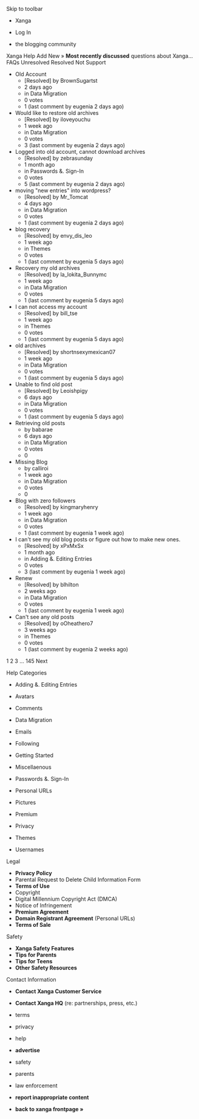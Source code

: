 Skip to toolbar

*   Xanga

*   Log In

*   the blogging community

Xanga Help Add New » **Most recently discussed** questions about Xanga… FAQs Unresolved Resolved Not Support

*   Old Account
    *   \[Resolved\] by BrownSugartst
    *   2 days ago
    *   in Data Migration
    *   0 votes
    *   1 (last comment by eugenia 2 days ago)
*   Would like to restore old archives
    *   \[Resolved\] by iloveyouchu
    *   1 week ago
    *   in Data Migration
    *   0 votes
    *   3 (last comment by eugenia 2 days ago)
*   Logged into old account, cannot download archives
    *   \[Resolved\] by zebrasunday
    *   1 month ago
    *   in Passwords &. Sign-In
    *   0 votes
    *   5 (last comment by eugenia 2 days ago)
*   moving "new entries" into wordpress?
    *   \[Resolved\] by Mr\_Tomcat
    *   4 days ago
    *   in Data Migration
    *   0 votes
    *   1 (last comment by eugenia 2 days ago)
*   blog recovery
    *   \[Resolved\] by envy\_dis\_leo
    *   1 week ago
    *   in Themes
    *   0 votes
    *   1 (last comment by eugenia 5 days ago)
*   Recovery my old archives
    *   \[Resolved\] by la\_lokita\_Bunnymc
    *   1 week ago
    *   in Data Migration
    *   0 votes
    *   1 (last comment by eugenia 5 days ago)
*   I can not access my account
    *   \[Resolved\] by bill\_tse
    *   1 week ago
    *   in Themes
    *   0 votes
    *   1 (last comment by eugenia 5 days ago)
*   old archives
    *   \[Resolved\] by shortnsexymexican07
    *   1 week ago
    *   in Data Migration
    *   0 votes
    *   1 (last comment by eugenia 5 days ago)
*   Unable to find old post
    *   \[Resolved\] by Leoishpigy
    *   6 days ago
    *   in Data Migration
    *   0 votes
    *   1 (last comment by eugenia 5 days ago)
*   Retrieving old posts
    *   by babarae
    *   6 days ago
    *   in Data Migration
    *   0 votes
    *   0
*   Missing Blog
    *   by calliroi
    *   1 week ago
    *   in Data Migration
    *   0 votes
    *   0
*   Blog with zero followers
    *   \[Resolved\] by kingmaryhenry
    *   1 week ago
    *   in Data Migration
    *   0 votes
    *   1 (last comment by eugenia 1 week ago)
*   I can't see my old blog posts or figure out how to make new ones.
    *   \[Resolved\] by xPxMxSx
    *   1 month ago
    *   in Adding &. Editing Entries
    *   0 votes
    *   3 (last comment by eugenia 1 week ago)
*   Renew
    *   \[Resolved\] by blhilton
    *   2 weeks ago
    *   in Data Migration
    *   0 votes
    *   1 (last comment by eugenia 1 week ago)
*   Can't see any old posts
    *   \[Resolved\] by oOheathero7
    *   3 weeks ago
    *   in Themes
    *   0 votes
    *   1 (last comment by eugenia 2 weeks ago)

1 2 3 ... 145 Next

Help Categories

*   Adding &. Editing Entries
*   Avatars
*   Comments
*   Data Migration
*   Emails
*   Following
*   Getting Started
*   Miscellaenous

*   Passwords &. Sign-In
*   Personal URLs
*   Pictures
*   Premium
*   Privacy
*   Themes
*   Usernames

Legal

*   **Privacy Policy**
*   Parental Request to Delete Child Information Form
*   **Terms of Use**
*   Copyright
*   Digital Millennium Copyright Act (DMCA)
*   Notice of Infringement
*   **Premium Agreement**
*   **Domain Registrant Agreement** (Personal URLs)
*   **Terms of Sale**

Safety

*   **Xanga Safety Features**
*   **Tips for Parents**
*   **Tips for Teens**
*   **Other Safety Resources**

Contact Information

*   **Contact Xanga Customer Service**
*   **Contact Xanga HQ** (re: partnerships, press, etc.)

*   terms
*   privacy
*   help
*   **advertise**

*   safety
*   parents
*   law enforcement
*   **report inappropriate content**

*   **back to xanga frontpage »**